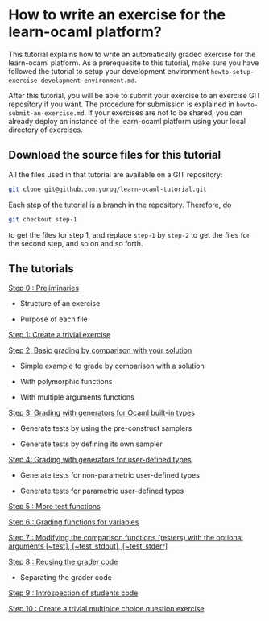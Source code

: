 How to write an exercise for the learn-ocaml platform?
======================================================

This tutorial explains how to write an automatically graded exercise
for the learn-ocaml platform. As a prerequesite to this tutorial, make
sure you have followed the tutorial to setup your development
environment `howto-setup-exercise-development-environment.md`.

After this tutorial, you will be able to submit your exercise to an
exercise GIT repository if you want. The procedure for submission is
explained in `howto-submit-an-exercise.md`. If your exercises are not
to be shared, you can already deploy an instance of the learn-ocaml
platform using your local directory of exercises.


## Download the source files for this tutorial

All the files used in that tutorial are available on a GIT repository:

```bash
git clone git@github.com:yurug/learn-ocaml-tutorial.git
```

Each step of the tutorial is a branch in the repository. Therefore,
do

```bash
git checkout step-1
```

to get the files for step 1, and replace `step-1` by `step-2` to
get the files for the second step, and so on and so forth.

## The tutorials
[Step 0 : Preliminaries](tutorials/step-0.md)
	
- Structure of an exercise
	
- Purpose of each file
	
[Step 1: Create a trivial exercise](tutorials/step-1.md)
      
[Step 2: Basic grading by comparison with your solution](tutorials/step-2.md)

- Simple example to grade by comparison with a solution

- With polymorphic functions

- With multiple arguments functions

[Step 3: Grading with generators for Ocaml built-in types](tutorials/step-3.md)

- Generate tests by using the pre-construct samplers 

- Generate tests by defining its own sampler 

[Step 4: Grading with generators for user-defined types](tutorials/step-4.md)

- Generate tests for non-parametric user-defined types 
	
- Generate tests for parametric user-defined types 

[Step 5 : More test functions](tutorials/step-5.md)
	
[Step 6 : Grading functions for variables](tutorials/step-6.md)
    
[Step 7 : Modifying the comparison functions (testers) with the optional arguments [~test], [~test_stdout], [~test_stderr]](tutorials/step-7.md)

[Step 8 : Reusing the grader code](tutorials/step-8.md)

- Separating the grader code

[Step 9 : Introspection of students code](tutorials/step-9.md)    

[Step 10 : Create a trivial multiplce choice question exercise](tutorials/step-10.md)
